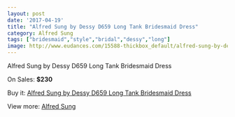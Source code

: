 ```yaml
---
layout: post
date: '2017-04-19'
title: "Alfred Sung by Dessy D659 Long Tank Bridesmaid Dress"
category: Alfred Sung
tags: ["bridesmaid","style","bridal","dessy","long"]
image: http://www.eudances.com/15588-thickbox_default/alfred-sung-by-dessy-d659-long-tank-bridesmaid-dress.jpg
---
```

Alfred Sung by Dessy D659 Long Tank Bridesmaid Dress

On Sales: **$230**
<a href="https://www.eudances.com/en/alfred-sung/4607-alfred-sung-by-dessy-d659-long-tank-bridesmaid-dress.html"><amp-img layout="responsive" width="600" height="600" src="//www.eudances.com/15588-thickbox_default/alfred-sung-by-dessy-d659-long-tank-bridesmaid-dress.jpg" alt="Alfred Sung by Dessy D659 Long Tank Bridesmaid Dress 0" /></a>
<a href="https://www.eudances.com/en/alfred-sung/4607-alfred-sung-by-dessy-d659-long-tank-bridesmaid-dress.html"><amp-img layout="responsive" width="600" height="600" src="//www.eudances.com/15591-thickbox_default/alfred-sung-by-dessy-d659-long-tank-bridesmaid-dress.jpg" alt="Alfred Sung by Dessy D659 Long Tank Bridesmaid Dress 1" /></a>
<a href="https://www.eudances.com/en/alfred-sung/4607-alfred-sung-by-dessy-d659-long-tank-bridesmaid-dress.html"><amp-img layout="responsive" width="600" height="600" src="//www.eudances.com/15590-thickbox_default/alfred-sung-by-dessy-d659-long-tank-bridesmaid-dress.jpg" alt="Alfred Sung by Dessy D659 Long Tank Bridesmaid Dress 2" /></a>
<a href="https://www.eudances.com/en/alfred-sung/4607-alfred-sung-by-dessy-d659-long-tank-bridesmaid-dress.html"><amp-img layout="responsive" width="600" height="600" src="//www.eudances.com/15589-thickbox_default/alfred-sung-by-dessy-d659-long-tank-bridesmaid-dress.jpg" alt="Alfred Sung by Dessy D659 Long Tank Bridesmaid Dress 3" /></a>

Buy it: [Alfred Sung by Dessy D659 Long Tank Bridesmaid Dress](https://www.eudances.com/en/alfred-sung/4607-alfred-sung-by-dessy-d659-long-tank-bridesmaid-dress.html "Alfred Sung by Dessy D659 Long Tank Bridesmaid Dress")

View more: [Alfred Sung](https://www.eudances.com/en/52-alfred-sung "Alfred Sung")